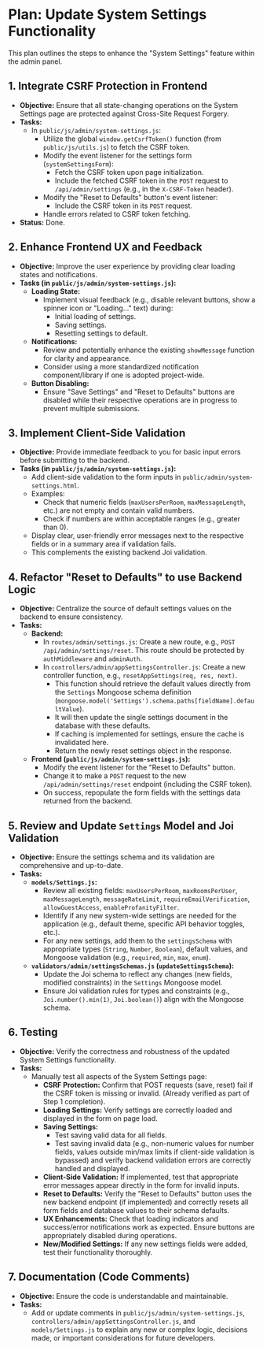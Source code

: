 # Plan: Update System Settings Functionality

This plan outlines the steps to enhance the "System Settings" feature within the admin panel.

## 1. Integrate CSRF Protection in Frontend

*   **Objective:** Ensure that all state-changing operations on the System Settings page are protected against Cross-Site Request Forgery.
*   **Tasks:**
    *   In `public/js/admin/system-settings.js`:
        *   Utilize the global `window.getCsrfToken()` function (from `public/js/utils.js`) to fetch the CSRF token.
        *   Modify the event listener for the settings form (`systemSettingsForm`):
            *   Fetch the CSRF token upon page initialization.
            *   Include the fetched CSRF token in the `POST` request to `/api/admin/settings` (e.g., in the `X-CSRF-Token` header).
        *   Modify the "Reset to Defaults" button's event listener:
            *   Include the CSRF token in its `POST` request.
        *   Handle errors related to CSRF token fetching.
*   **Status:** Done.

## 2. Enhance Frontend UX and Feedback

*   **Objective:** Improve the user experience by providing clear loading states and notifications.
*   **Tasks (in `public/js/admin/system-settings.js`):**
    *   **Loading State:**
        *   Implement visual feedback (e.g., disable relevant buttons, show a spinner icon or "Loading..." text) during:
            *   Initial loading of settings.
            *   Saving settings.
            *   Resetting settings to default.
    *   **Notifications:**
        *   Review and potentially enhance the existing `showMessage` function for clarity and appearance.
        *   Consider using a more standardized notification component/library if one is adopted project-wide.
    *   **Button Disabling:**
        *   Ensure "Save Settings" and "Reset to Defaults" buttons are disabled while their respective operations are in progress to prevent multiple submissions.

## 3. Implement Client-Side Validation

*   **Objective:** Provide immediate feedback to you for basic input errors before submitting to the backend.
*   **Tasks (in `public/js/admin/system-settings.js`):**
    *   Add client-side validation to the form inputs in `public/admin/system-settings.html`.
    *   Examples:
        *   Check that numeric fields (`maxUsersPerRoom`, `maxMessageLength`, etc.) are not empty and contain valid numbers.
        *   Check if numbers are within acceptable ranges (e.g., greater than 0).
    *   Display clear, user-friendly error messages next to the respective fields or in a summary area if validation fails.
    *   This complements the existing backend Joi validation.

## 4. Refactor "Reset to Defaults" to use Backend Logic

*   **Objective:** Centralize the source of default settings values on the backend to ensure consistency.
*   **Tasks:**
    *   **Backend:**
        *   In `routes/admin/settings.js`: Create a new route, e.g., `POST /api/admin/settings/reset`. This route should be protected by `authMiddleware` and `adminAuth`.
        *   In `controllers/admin/appSettingsController.js`: Create a new controller function, e.g., `resetAppSettings(req, res, next)`.
            *   This function should retrieve the default values directly from the `Settings` Mongoose schema definition (`mongoose.model('Settings').schema.paths[fieldName].defaultValue`).
            *   It will then update the single settings document in the database with these defaults.
            *   If caching is implemented for settings, ensure the cache is invalidated here.
            *   Return the newly reset settings object in the response.
    *   **Frontend (`public/js/admin/system-settings.js`):**
        *   Modify the event listener for the "Reset to Defaults" button.
        *   Change it to make a `POST` request to the new `/api/admin/settings/reset` endpoint (including the CSRF token).
        *   On success, repopulate the form fields with the settings data returned from the backend.

## 5. Review and Update `Settings` Model and Joi Validation

*   **Objective:** Ensure the settings schema and its validation are comprehensive and up-to-date.
*   **Tasks:**
    *   **`models/Settings.js`:**
        *   Review all existing fields: `maxUsersPerRoom`, `maxRoomsPerUser`, `maxMessageLength`, `messageRateLimit`, `requireEmailVerification`, `allowGuestAccess`, `enableProfanityFilter`.
        *   Identify if any new system-wide settings are needed for the application (e.g., default theme, specific API behavior toggles, etc.).
        *   For any new settings, add them to the `settingsSchema` with appropriate types (`String`, `Number`, `Boolean`), default values, and Mongoose validation (e.g., `required`, `min`, `max`, `enum`).
    *   **`validators/admin/settingsSchemas.js` (`updateSettingsSchema`):**
        *   Update the Joi schema to reflect any changes (new fields, modified constraints) in the `Settings` Mongoose model.
        *   Ensure Joi validation rules for types and constraints (e.g., `Joi.number().min(1)`, `Joi.boolean()`) align with the Mongoose schema.

## 6. Testing

*   **Objective:** Verify the correctness and robustness of the updated System Settings functionality.
*   **Tasks:**
    *   Manually test all aspects of the System Settings page:
        *   **CSRF Protection:** Confirm that POST requests (save, reset) fail if the CSRF token is missing or invalid. (Already verified as part of Step 1 completion).
        *   **Loading Settings:** Verify settings are correctly loaded and displayed in the form on page load.
        *   **Saving Settings:**
            *   Test saving valid data for all fields.
            *   Test saving invalid data (e.g., non-numeric values for number fields, values outside min/max limits if client-side validation is bypassed) and verify backend validation errors are correctly handled and displayed.
        *   **Client-Side Validation:** If implemented, test that appropriate error messages appear directly in the form for invalid inputs.
        *   **Reset to Defaults:** Verify the "Reset to Defaults" button uses the new backend endpoint (if implemented) and correctly resets all form fields and database values to their schema defaults.
        *   **UX Enhancements:** Check that loading indicators and success/error notifications work as expected. Ensure buttons are appropriately disabled during operations.
        *   **New/Modified Settings:** If any new settings fields were added, test their functionality thoroughly.

## 7. Documentation (Code Comments)

*   **Objective:** Ensure the code is understandable and maintainable.
*   **Tasks:**
    *   Add or update comments in `public/js/admin/system-settings.js`, `controllers/admin/appSettingsController.js`, and `models/Settings.js` to explain any new or complex logic, decisions made, or important considerations for future developers.

